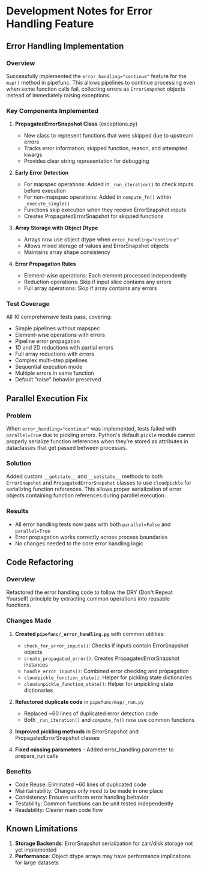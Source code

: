 # Development Notes for Error Handling Feature

## Error Handling Implementation

### Overview

Successfully implemented the `error_handling="continue"` feature for the `map()` method in pipefunc. This allows pipelines to continue processing even when some function calls fail, collecting errors as `ErrorSnapshot` objects instead of immediately raising exceptions.

### Key Components Implemented

1. **PropagatedErrorSnapshot Class** (exceptions.py)
   - New class to represent functions that were skipped due to upstream errors
   - Tracks error information, skipped function, reason, and attempted kwargs
   - Provides clear string representation for debugging

2. **Early Error Detection**
   - For mapspec operations: Added in `_run_iteration()` to check inputs before execution
   - For non-mapspec operations: Added in `compute_fn()` within `_execute_single()`
   - Functions skip execution when they receive ErrorSnapshot inputs
   - Creates PropagatedErrorSnapshot for skipped functions

3. **Array Storage with Object Dtype**
   - Arrays now use object dtype when `error_handling="continue"`
   - Allows mixed storage of values and ErrorSnapshot objects
   - Maintains array shape consistency

4. **Error Propagation Rules**
   - Element-wise operations: Each element processed independently
   - Reduction operations: Skip if input slice contains any errors
   - Full array operations: Skip if array contains any errors

### Test Coverage

All 10 comprehensive tests pass, covering:
- Simple pipelines without mapspec
- Element-wise operations with errors
- Pipeline error propagation
- 1D and 2D reductions with partial errors
- Full array reductions with errors
- Complex multi-step pipelines
- Sequential execution mode
- Multiple errors in same function
- Default "raise" behavior preserved

## Parallel Execution Fix

### Problem

When `error_handling="continue"` was implemented, tests failed with `parallel=True` due to pickling errors. Python's default `pickle` module cannot properly serialize function references when they're stored as attributes in dataclasses that get passed between processes.

### Solution

Added custom `__getstate__` and `__setstate__` methods to both `ErrorSnapshot` and `PropagatedErrorSnapshot` classes to use `cloudpickle` for serializing function references. This allows proper serialization of error objects containing function references during parallel execution.

### Results

- All error handling tests now pass with both `parallel=False` and `parallel=True`
- Error propagation works correctly across process boundaries
- No changes needed to the core error handling logic

## Code Refactoring

### Overview

Refactored the error handling code to follow the DRY (Don't Repeat Yourself) principle by extracting common operations into reusable functions.

### Changes Made

1. **Created `pipefunc/_error_handling.py`** with common utilities:
   - `check_for_error_inputs()`: Checks if inputs contain ErrorSnapshot objects
   - `create_propagated_error()`: Creates PropagatedErrorSnapshot instances
   - `handle_error_inputs()`: Combined error checking and propagation
   - `cloudpickle_function_state()`: Helper for pickling state dictionaries
   - `cloudunpickle_function_state()`: Helper for unpickling state dictionaries

2. **Refactored duplicate code** in `pipefunc/map/_run.py`
   - Replaced ~60 lines of duplicated error detection code
   - Both `_run_iteration()` and `compute_fn()` now use common functions

3. **Improved pickling methods** in ErrorSnapshot and PropagatedErrorSnapshot classes

4. **Fixed missing parameters** - Added error_handling parameter to prepare_run calls

### Benefits

- Code Reuse: Eliminated ~60 lines of duplicated code
- Maintainability: Changes only need to be made in one place
- Consistency: Ensures uniform error handling behavior
- Testability: Common functions can be unit tested independently
- Readability: Clearer main code flow

## Known Limitations

1. **Storage Backends**: ErrorSnapshot serialization for zarr/disk storage not yet implemented
2. **Performance**: Object dtype arrays may have performance implications for large datasets
